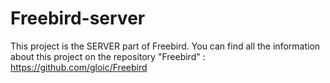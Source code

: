 # Freebird-server

This project is the SERVER part of Freebird. You can find all the information about this project on the repository "Freebird" : https://github.com/gloic/Freebird
